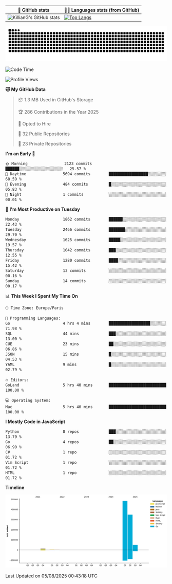 | 🌚 GitHub stats | 👨‍💻 Languages stats (from GitHub) |
|-----------------|--------------------|
| ![KillianG's GitHub stats](https://github-readme-stats.vercel.app/api?username=KillianG&count_private=true&show_icons=true&theme=dark) | [![Top Langs](https://github-readme-stats.vercel.app/api/top-langs/?username=KillianG&layout=compact&theme=dark&hide=HTML)](https://github.com/anuraghazra/github-readme-stats) |

![github-contributions-snake](https://raw.githubusercontent.com/KillianG/KillianG/refs/heads/output/github-contribution-grid-snake-dark.svg)

<!--START_SECTION:waka-->
![Code Time](http://img.shields.io/badge/Code%20Time-9%20hrs%2048%20mins-blue)

![Profile Views](http://img.shields.io/badge/Profile%20Views-1-blue)

**🐱 My GitHub Data** 

> 📦 1.3 MB Used in GitHub's Storage 
 > 
> 🏆 286 Contributions in the Year 2025
 > 
> 💼 Opted to Hire
 > 
> 📜 32 Public Repositories 
 > 
> 🔑 23 Private Repositories 
 > 
**I'm an Early 🐤** 

```text
🌞 Morning                2123 commits        ██████░░░░░░░░░░░░░░░░░░░   25.57 % 
🌆 Daytime                5694 commits        █████████████████░░░░░░░░   68.59 % 
🌃 Evening                484 commits         █░░░░░░░░░░░░░░░░░░░░░░░░   05.83 % 
🌙 Night                  1 commits           ░░░░░░░░░░░░░░░░░░░░░░░░░   00.01 % 
```
📅 **I'm Most Productive on Tuesday** 

```text
Monday                   1862 commits        ██████░░░░░░░░░░░░░░░░░░░   22.43 % 
Tuesday                  2466 commits        ███████░░░░░░░░░░░░░░░░░░   29.70 % 
Wednesday                1625 commits        █████░░░░░░░░░░░░░░░░░░░░   19.57 % 
Thursday                 1042 commits        ███░░░░░░░░░░░░░░░░░░░░░░   12.55 % 
Friday                   1280 commits        ████░░░░░░░░░░░░░░░░░░░░░   15.42 % 
Saturday                 13 commits          ░░░░░░░░░░░░░░░░░░░░░░░░░   00.16 % 
Sunday                   14 commits          ░░░░░░░░░░░░░░░░░░░░░░░░░   00.17 % 
```


📊 **This Week I Spent My Time On** 

```text
🕑︎ Time Zone: Europe/Paris

💬 Programming Languages: 
Go                       4 hrs 4 mins        ██████████████████░░░░░░░   71.98 % 
SQL                      44 mins             ███░░░░░░░░░░░░░░░░░░░░░░   13.00 % 
CUE                      23 mins             ██░░░░░░░░░░░░░░░░░░░░░░░   06.86 % 
JSON                     15 mins             █░░░░░░░░░░░░░░░░░░░░░░░░   04.53 % 
YAML                     9 mins              █░░░░░░░░░░░░░░░░░░░░░░░░   02.79 % 

🔥 Editors: 
GoLand                   5 hrs 40 mins       █████████████████████████   100.00 % 

💻 Operating System: 
Mac                      5 hrs 40 mins       █████████████████████████   100.00 % 
```

**I Mostly Code in JavaScript** 

```text
Python                   8 repos             ███░░░░░░░░░░░░░░░░░░░░░░   13.79 % 
Go                       4 repos             ██░░░░░░░░░░░░░░░░░░░░░░░   06.90 % 
C#                       1 repo              ░░░░░░░░░░░░░░░░░░░░░░░░░   01.72 % 
Vim Script               1 repo              ░░░░░░░░░░░░░░░░░░░░░░░░░   01.72 % 
HTML                     1 repo              ░░░░░░░░░░░░░░░░░░░░░░░░░   01.72 % 
```



**Timeline**

![Lines of Code chart](https://raw.githubusercontent.com/KillianG/KillianG/master/assets/bar_graph.png)


 Last Updated on 05/08/2025 00:43:18 UTC
<!--END_SECTION:waka-->
